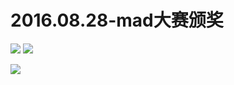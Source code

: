 # 2016.08.28-mad大赛颁奖
![](https://bilicoverimg.github.io/2016/2016.08.28-mad大赛颁奖.jpg)
![](https://bilicoverimg.github.io/2016/2016.08.28-mad大赛颁奖%28平板截图%29.jpg)

![](https://bilicover2016.github.io/2016.08.28.jpg)